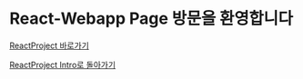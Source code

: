 # React-Webapp Page 방문을 환영합니다


[ReactProject 바로가기](https://kevinjuniors.github.io/react-Project/react-webapp/public/index.html)  

[ReactProject Intro로 돌아가기](https://kevinjuniors.github.io/react-Project/)
